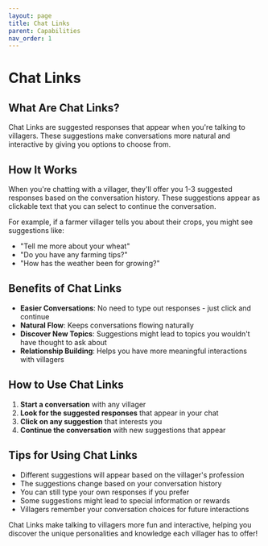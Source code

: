 ```yaml
---
layout: page
title: Chat Links
parent: Capabilities
nav_order: 1
---
```


# Chat Links

## What Are Chat Links?

Chat Links are suggested responses that appear when you're talking to villagers. These suggestions make conversations more natural and interactive by giving you options to choose from.

## How It Works

When you're chatting with a villager, they'll offer you 1-3 suggested responses based on the conversation history. These suggestions appear as clickable text that you can select to continue the conversation.

For example, if a farmer villager tells you about their crops, you might see suggestions like:

- "Tell me more about your wheat"
- "Do you have any farming tips?"
- "How has the weather been for growing?"

## Benefits of Chat Links

- **Easier Conversations**: No need to type out responses - just click and continue
- **Natural Flow**: Keeps conversations flowing naturally
- **Discover New Topics**: Suggestions might lead to topics you wouldn't have thought to ask about
- **Relationship Building**: Helps you have more meaningful interactions with villagers

## How to Use Chat Links

1. **Start a conversation** with any villager
2. **Look for the suggested responses** that appear in your chat
3. **Click on any suggestion** that interests you
4. **Continue the conversation** with new suggestions that appear

## Tips for Using Chat Links

- Different suggestions will appear based on the villager's profession
- The suggestions change based on your conversation history
- You can still type your own responses if you prefer
- Some suggestions might lead to special information or rewards
- Villagers remember your conversation choices for future interactions

Chat Links make talking to villagers more fun and interactive, helping you discover the unique personalities and knowledge each villager has to offer!

